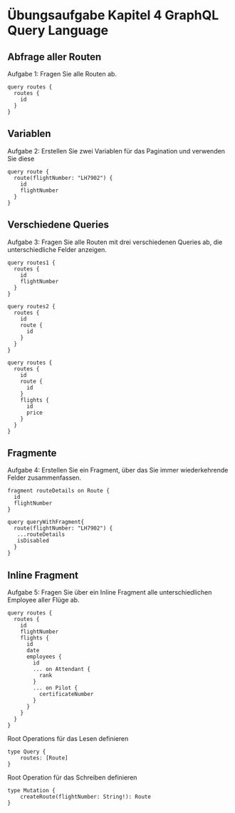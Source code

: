 # Übungsaufgabe Kapitel 4 GraphQL Query Language 

## Abfrage aller Routen 
Aufgabe 1: Fragen Sie alle Routen ab.

```
query routes {
  routes {
    id
  }
}
```

## Variablen  
Aufgabe 2: Erstellen Sie zwei Variablen für das Pagination und verwenden Sie diese

```
query route {
  route(flightNumber: "LH7902") {
    id
    flightNumber
  }
}
```

## Verschiedene Queries  
Aufgabe 3: Fragen Sie alle Routen mit drei verschiedenen Queries ab, die unterschiedliche Felder anzeigen.


```
query routes1 {
  routes {
    id
    flightNumber
  }
}
```

```
query routes2 {
  routes {
    id
    route {
      id
    }
  }
}
```

```
query routes {
  routes {
    id
    route {
      id
    }
    flights {
      id
      price
    }
  }
}

```

## Fragmente  
Aufgabe 4: Erstellen Sie ein Fragment, über das Sie immer wiederkehrende Felder zusammenfassen. 

```
fragment routeDetails on Route {
  id
  flightNumber
}

query queryWithFragment{
  route(flightNumber: "LH7902") {
   ...routeDetails
   isDisabled
  }
}
```

## Inline Fragment 
Aufgabe 5: Fragen Sie über ein Inline Fragment alle unterschiedlichen Employee aller Flüge ab.

```
query routes {
  routes {
    id
    flightNumber
    flights {
      id
      date
      employees {
        id
        ... on Attendant {
          rank
        }
        ... on Pilot {
          certificateNumber
        }
      }
    }
  }
}
```



Root Operations für das Lesen definieren 

```
type Query { 
	routes: [Route]
}
```

Root Operation für das Schreiben definieren 

```
type Mutation {
	createRoute(flightNumber: String!): Route
}
```